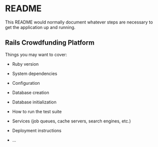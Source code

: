# README

This README would normally document whatever steps are necessary to get the
application up and running.

## Rails Crowdfunding Platform

Things you may want to cover:

* Ruby version

* System dependencies

* Configuration

* Database creation

* Database initialization

* How to run the test suite

* Services (job queues, cache servers, search engines, etc.)

* Deployment instructions

* ...
